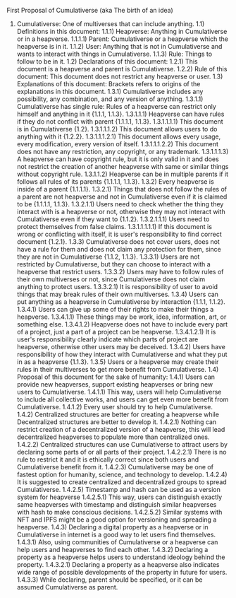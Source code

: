 First Proposal of Cumulativerse (aka The birth of an idea)

1) Cumulativerse: One of multiverses that can include anything.
1.1) Definitions in this document:
1.1.1) Heapverse: Anything in Cumulativerse or in a heapverse.
1.1.1.1) Parent: Cumulativerse or a heapverse which the heapverse is in it.
1.1.2) User: Anything that is not in Cumulativerse and wants to interact with things in Cumulativerse.
1.1.3) Rule: Things to follow to be in it.
1.2) Declarations of this document:
1.2.1) This document is a heapverse and parent is Cumulativerse.
1.2.2) Rule of this document: This document does not restrict any heapverse or user.
1.3) Explanations of this document: Brackets refers to origins of the explanations in this document.
1.3.1) Cumulativerse includes any possibility, any combination, and any version of anything.
1.3.1.1) Cumulativerse has single rule: Rules of a heapverse can restrict only himself and anything in it {1.1.1, 1.1.3}.
1.3.1.1.1) Heapverse can have rules if they do not conflict with parent {1.1.1.1, 1.1.3}.
1.3.1.1.1.1) This document is in Cumulativerse {1.2}.
1.3.1.1.1.2) This document allows users to do anything with it {1.2.2}.
1.3.1.1.1.2.1) This document allows every usage, every modification, every version of itself.
1.3.1.1.1.2.2) This document does not have any restriction, any copyright, or any trademark.
1.3.1.1.1.3) A heapverse can have copyright rule, but it is only valid in it and does not restrict the creation of another heapverse with same or similar things without copyright rule.
1.3.1.1.2) Heapverse can be in multiple parents if it follows all rules of its parents {1.1.1.1, 1.1.3}.
1.3.2) Every heapverse is inside of a parent {1.1.1.1}.
1.3.2.1) Things that does not follow the rules of a parent are not heapverse and not in Cumulativerse even if it is claimed to be {1.1.1.1, 1.1.3}.
1.3.2.1.1) Users need to check whether the thing they interact with is a heapverse or not, otherwise they may not interact with Cumulativerse even if they want to {1.1.2}.
1.3.2.1.1.1) Users need to protect themselves from false claims.
1.3.1.1.1.1.1) If this document is wrong or conflicting with itself, it is user's responsibility to find correct document {1.2.1}.
1.3.3) Cumulativerse does not cover users, does not have a rule for them and does not claim any protection for them, since they are not in Cumulativerse {1.1.2, 1.1.3}.
1.3.3.1) Users are not restricted by Cumulativerse, but they can choose to interact with a heapverse that restrict users.
1.3.3.2) Users may have to follow rules of their own multiverses or not, since Cumulativerse does not claim anything to protect users.
1.3.3.2.1) It is responsibility of user to avoid things that may break rules of their own multiverses.
1.3.4) Users can put anything as a heapverse in Cumulativerse by interaction {1.1.1, 1.1.2}.
1.3.4.1) Users can give up some of their rights to make their things a heapverse.
1.3.4.1.1) These things may be work, idea, information, art, or something else.
1.3.4.1.2) Heapverse does not have to include every part of a project, just a part of a project can be heapverse.
1.3.4.1.2.1) It is user's responsibility clearly indicate which parts of project are heapverse, otherwise other users may be deceived.
1.3.4.2) Users have responsibility of how they interact with Cumulativerse and what they put in as a heapverse {1.1.3}.
1.3.5) Users or a heapverse may create their rules in their multiverses to get more benefit from Cumulativerse.
1.4) Proposal of this document for the sake of humanity:
1.4.1) Users can provide new heapverses, support existing heapverses or bring new users to Cumulativerse.
1.4.1.1) This way, users will help Cumulativerse to include all collective works, and users can get even more benefit from Cumulativerse.
1.4.1.2) Every user should try to help Cumulativerse.
1.4.2) Centralized structures are better for creating a heapverse while Decentralized structures are better to develop it.
1.4.2.1) Nothing can restrict creation of a decentralized version of a heapverse, this will lead decentralized heapverses to populate more than centralized ones.
1.4.2.2) Centralized structures can use Cumulativerse to attract users by declaring some parts of or all parts of their project.
1.4.2.2.1) There is no rule to restrict it and it is ethically correct since both users and Cumulativerse benefit from it.
1.4.2.3) Cumulativerse may be one of fastest option for humanity, science, and technology to develop.
1.4.2.4) It is suggested to create centralized and decentralized groups to spread Cumulativerse.
1.4.2.5) Timestamp and hash can be used as a version system for heapverse
1.4.2.5.1) This way, users can distinguish exactly same heapverses with timestamp and distinguish similar heapverses with hash to make conscious decisions.
1.4.2.5.2) Similar systems with NFT and IPFS might be a good option for versioning and spreading a heapverse.
1.4.3) Declaring a digital property as a heapverse or in Cumulativerse in internet is a good way to let users find themselves.
1.4.3.1) Also, using communities of Cumulativerse or a heapverse can help users and heapverses to find each other.
1.4.3.2) Declaring a property as a heapverse helps users to understand ideology behind the property.
1.4.3.2.1) Declaring a property as a heapverse also indicates wide range of possible developments of the property in future for users.
1.4.3.3) While declaring, parent should be specified, or it can be assumed Cumulativerse as parent.